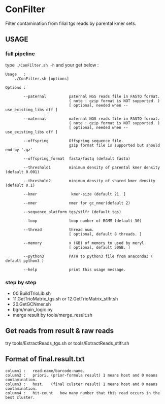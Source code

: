 # ConFilter
Filter contamination from filial tgs reads by parental kmer sets.


## USAGE

### full pipeline 

type ``` ./ConFilter.sh -h ``` and your get below :

```
Usage   :
    ./ConFilter.sh [options]

Options :

        --paternal          paternal NGS reads file in FASTQ format.
                            ( note : gzip format is NOT supported. )
                            [ optional, needed when --use_existing_libs off ]

        --maternal          maternal NGS reads file in FASTQ format.
                            ( note : gzip format is NOT supported. )
                            [ optional, needed when --use_existing_libs off ]

        --offspring         Offspring sequence file.
                            gzip format file is supported but should end by '.gz'

        --offspring_format  fasta/fastq (default fasta)

        --threshold1        minimum density of parental kmer density (default 0.001)

        --threshold2        minimum density of shared kmer density (default 0.1)

        --kmer               kmer-size (default 21. ]

        --nmer              nmer for gc_nmer(default 2)

        --sequence_platform tgs/stlfr (default tgs)

        --loop              loop number of BGMM (default 30)

        --thread            thread num.
                            [ optional, default 8 threads. ]

        --memory            x (GB) of memory to used by meryl.
                            [ optional, default 50GB. ]

        --python3           PATH to python3 file from anaconda3 ( default python3 )

        --help              print this usage message.
```

### step by step

* 00.BuildTrioLib.sh
* 11.GetTrioMatrix_tgs.sh or 12.GetTrioMatrix_stlfr.sh
* 20.GetGCNmer.sh
* bgm/main_logic.py
* merge result by tools/merge_result.sh

## Get reads from result & raw reads

try tools/ExtractReads_tgs.sh or tools/ExtractReads_stlfr.sh 


## Format of final.result.txt

```
column1 :   read-name/barcode-name.
column2 :   priori. (prior-formula result) 1 means host and 0 means contamination.
column3 :   host.   (final culster result) 1 means host and 0 means contamination.
column4 :   hit-count   how many number that this read occurs in the best cluster.
```


